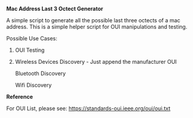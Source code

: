 **Mac Address Last 3 Octect Generator**


A simple script to generate all the possible last three octects of a mac address. This is a simple helper script for OUI manipulations and testing. 

Possible Use Cases:

1. OUI Testing

2. Wireless Devices Discovery - Just append the manufacturer OUI
   
   Bluetooth Discovery
   
   Wifi Discovery 

**Reference**

For OUI List, please see: 
https://standards-oui.ieee.org/oui/oui.txt
